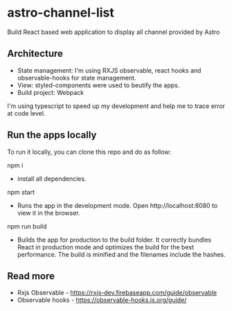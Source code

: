 # astro-channel-list
Build React based web application to display all channel provided by Astro

## Architecture
- State management: I'm using RXJS observable, react hooks and observable-hooks for state management.
- View: styled-components were used to beutify the apps.
- Build project: Webpack

I'm using typescript to speed up my development and help me to trace error at code level.

## Run the apps locally
To run it locally, you can clone this repo and do as follow:

npm i
- install all dependencies.

npm start
- Runs the app in the development mode.
  Open http://localhost:8080 to view it in the browser.

npm run build
- Builds the app for production to the build folder.
It correctly bundles React in production mode and optimizes the build for the best performance.
The build is minified and the filenames include the hashes.

## Read more
- Rxjs Observable - https://rxjs-dev.firebaseapp.com/guide/observable
- Observable hooks - https://observable-hooks.js.org/guide/
